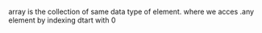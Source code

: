 array is the collection of same data type of element. where we acces .any element by indexing dtart with 0

